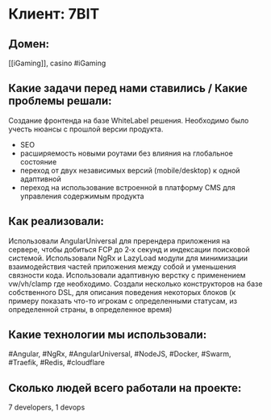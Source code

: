 # Клиент: 7BIT
## Домен: 
[[iGaming]], casino
#iGaming 
## Какие задачи перед нами ставились / Какие проблемы решали:
Создание фронтенда на базе WhiteLabel решения. Необходимо было учесть нюансы с прошлой версии продукта.
- SEO 
- расширяемость новыми роутами без влияния на глобальное состояние
- переход от двух независимых версий (mobile/desktop) к одной адаптивной
- переход на использование встроенной в платформу CMS для управления содержимым продукта

## Как реализовали:
Использовали AngularUniversal для пререндера приложения на сервере, чтобы добиться FCP до 2‑х секунд и индексации поисковой системой.
Использовали NgRx и LazyLoad модули для минимизации взаимодействия частей приложения между собой и уменьшения связности кода.
Использовали адаптивную верстку с применением vw/vh/clamp где необходимо.
Создали несколько конструкторов на базе собственного DSL, для описания поведения некоторых блоков (к примеру показать что-то игрокам с определенными статусам, из определенной страны, в определенное время)

## Какие технологии мы использовали: 
#Angular, #NgRx, #AngularUniversal, #NodeJS, #Docker, #Swarm, #Traefik, #Redis, #cloudflare 

## Сколько людей всего работали на проекте:
7 developers, 1 devops